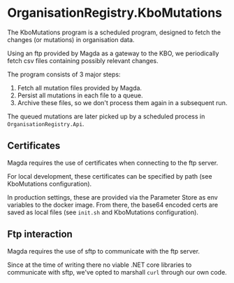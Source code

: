 # OrganisationRegistry.KboMutations

The KboMutations program is a scheduled program, designed to fetch the changes (or mutations) in organisation data.

Using an ftp provided by Magda as a gateway to the KBO, we periodically fetch csv files containing possibly relevant changes.

The program consists of 3 major steps:
1. Fetch all mutation files provided by Magda.
2. Persist all mutations in each file to a queue.
3. Archive these files, so we don't process them again in a subsequent run.

The queued mutations are later picked up by a scheduled process in `OrganisationRegistry.Api`.

## Certificates

Magda requires the use of certificates when connecting to the ftp server.

For local development, these certificates can be specified by path (see KboMutations configuration).

In production settings, these are provided via the Parameter Store as env variables to the docker image.
From there, the base64 encoded certs are saved as local files (see `init.sh` and KboMutations configuration).

## Ftp interaction

Magda requires the use of sftp to communicate with the ftp server.

Since at the time of writing there no viable .NET core libraries to communicate with sftp,
we've opted to marshall `curl` through our own code.
